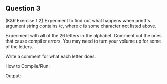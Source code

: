## Question 3

(K&R Exercise 1.2) Experiment to find out what happens when printf's argument string contains \c, where c is some character not listed above. 

Experiment with all of the 26 letters in the alphabet. Comment out the ones that cause compiler errors. You may need to turn your volume up for some of the letters.

Write a comment for what each letter does.

How to Compile/Run:

Output:
